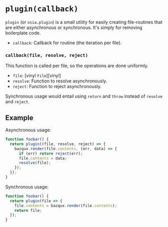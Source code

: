 # `plugin(callback)`
`plugin` (or `osia.plugin`) is a small utility for easily creating file-routines that are either asynchronous or synchronous.  It's simply for removing boilerplate code.
 - `callback`: Callback for routine (the iteration per file).

### `callback(file, resolve, reject)`
This function is called per file, so the operations are done uniformly.
 - `file`: [vinyl `File`][vinyl]
 - `resolve`: Function to resolve asynchronously.
 - `reject`: Function to reject asynchronously.

Synchronous usage would entail using `return` and `throw` instead of `resolve` and `reject`.

## Example
Asynchronous usage:
```javascript
function foobar() {
  return plugin((file, resolve, reject) => {
    bazqux.render(file.contents, (err, data) => {
      if (err) return reject(err);
      file.contents = data;
      resolve(file);
    });
  });
}
```

Synchronous usage:
```javascript
function foobar() {
  return plugin(file => {
    file.contents = bazqux.render(file.contents);
    return file;
  });
}
```

